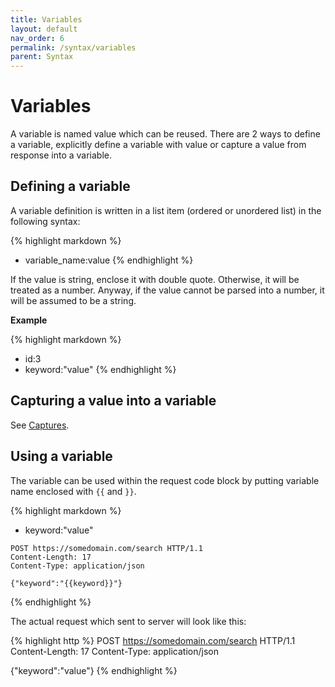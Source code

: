 ```yaml
---
title: Variables
layout: default
nav_order: 6
permalink: /syntax/variables
parent: Syntax
---
```


# Variables

A variable is named value which can be reused. There are 2 ways to define a variable, explicitly define a variable with value or capture a value from response into a variable.

## Defining a variable

A variable definition is written in a list item (ordered or unordered list) in the following syntax:

{% highlight markdown %}
* variable_name:value
{% endhighlight %}

If the value is string, enclose it with double quote. Otherwise, it will be treated as a number. Anyway, if the value cannot be parsed into a number, it will be assumed to be a string.

**Example**

{% highlight markdown %}
* id:3
* keyword:"value"
{% endhighlight %}

## Capturing a value into a variable

See [Captures](./captures.md).

## Using a variable

The variable can be used within the request code block by putting variable name enclosed with `{{` and `}}`.

{% highlight markdown %}
* keyword:"value"

```http
POST https://somedomain.com/search HTTP/1.1
Content-Length: 17
Content-Type: application/json

{"keyword":"{{keyword}}"}
```
{% endhighlight %}

The actual request which sent to server will look like this:

{% highlight http %}
POST https://somedomain.com/search HTTP/1.1
Content-Length: 17
Content-Type: application/json

{"keyword":"value"}
{% endhighlight %}